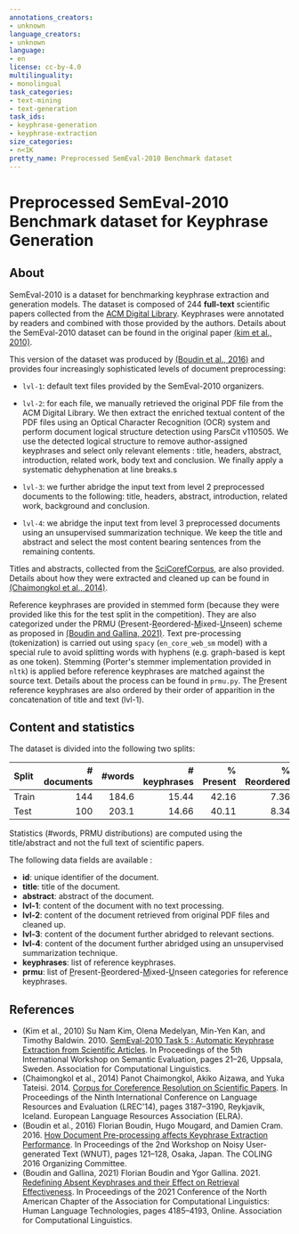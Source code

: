 ```yaml
---
annotations_creators:
- unknown
language_creators:
- unknown
language:
- en
license: cc-by-4.0
multilinguality:
- monolingual
task_categories:
- text-mining
- text-generation
task_ids:
- keyphrase-generation
- keyphrase-extraction
size_categories:
- n<1K
pretty_name: Preprocessed SemEval-2010 Benchmark dataset 
---
```


# Preprocessed SemEval-2010 Benchmark dataset for Keyphrase Generation

## About

SemEval-2010 is a dataset for benchmarking keyphrase extraction and generation models.
The dataset is composed of 244 **full-text** scientific papers collected from the [ACM Digital Library](https://dl.acm.org/).
Keyphrases were annotated by readers and combined with those provided by the authors.
Details about the SemEval-2010 dataset can be found in the original paper [(kim et al., 2010)][kim-2010].

This version of the dataset was produced by [(Boudin et al., 2016)][boudin-2016] and provides four increasingly sophisticated levels of document preprocessing:

  * `lvl-1`: default text files provided by the SemEval-2010 organizers.

  * `lvl-2`: for each file, we manually retrieved the original PDF file from the ACM Digital Library.
    We then extract the enriched textual content of the PDF files using an Optical Character Recognition (OCR) system and perform document logical structure detection using ParsCit v110505.
    We use the detected logical structure to remove author-assigned keyphrases and select only relevant elements : title, headers, abstract, introduction, related work, body text and conclusion.
    We finally apply a systematic dehyphenation at line breaks.s

  * `lvl-3`: we further abridge the input text from level 2 preprocessed documents to the following: title, headers, abstract, introduction, related work, background and conclusion.

  * `lvl-4`: we abridge the input text from level 3 preprocessed documents using an unsupervised summarization technique.
    We keep the title and abstract and select the most content bearing sentences from the remaining contents.

Titles and abstracts, collected from the [SciCorefCorpus](https://github.com/melsk125/SciCorefCorpus), are also provided.
Details about how they were extracted and cleaned up can be found in [(Chaimongkol et al., 2014)][chaimongkol-2014]. 

Reference keyphrases are provided in stemmed form (because they were provided like this for the test split in the competition).
They are also categorized under the PRMU (<u>P</u>resent-<u>R</u>eordered-<u>M</u>ixed-<u>U</u>nseen) scheme as proposed in [(Boudin and Gallina, 2021)][boudin-2021].
Text pre-processing (tokenization) is carried out using `spacy` (`en_core_web_sm` model) with a special rule to avoid splitting words with hyphens (e.g. graph-based is kept as one token).
Stemming (Porter's stemmer implementation provided in `nltk`) is applied before reference keyphrases are matched against the source text.
Details about the process can be found in `prmu.py`.
The <u>P</u>resent reference keyphrases are also ordered by their order of apparition in the concatenation of title and text (lvl-1).

## Content and statistics

The dataset is divided into the following two splits:

| Split      | # documents | #words | # keyphrases | % Present | % Reordered | % Mixed | % Unseen |
| :--------- |------------:|-------:|-------------:|----------:|------------:|--------:|---------:|
| Train      |         144 |  184.6 |        15.44 |     42.16 |        7.36 |   26.85 |    23.63 |
| Test       |         100 |  203.1 |        14.66 |     40.11 |        8.34 |   27.12 |    24.43 |

Statistics (#words, PRMU distributions) are computed using the title/abstract and not the full text of scientific papers.

The following data fields are available :

- **id**: unique identifier of the document.
- **title**: title of the document.
- **abstract**: abstract of the document.
- **lvl-1**: content of the document with no text processing. 
- **lvl-2**: content of the document retrieved from original PDF files and cleaned up.
- **lvl-3**: content of the document further abridged to relevant sections.
- **lvl-4**: content of the document further abridged using an unsupervised summarization technique.
- **keyphrases**: list of reference keyphrases.
- **prmu**: list of <u>P</u>resent-<u>R</u>eordered-<u>M</u>ixed-<u>U</u>nseen categories for reference keyphrases.

## References

- (Kim et al., 2010) Su Nam Kim, Olena Medelyan, Min-Yen Kan, and Timothy Baldwin. 2010.
  [SemEval-2010 Task 5 : Automatic Keyphrase Extraction from Scientific Articles][kim-2010].
  In Proceedings of the 5th International Workshop on Semantic Evaluation, pages 21–26, Uppsala, Sweden. Association for Computational Linguistics.
- (Chaimongkol et al., 2014) Panot Chaimongkol, Akiko Aizawa, and Yuka Tateisi. 2014.
  [Corpus for Coreference Resolution on Scientific Papers][chaimongkol-2014].
  In Proceedings of the Ninth International Conference on Language Resources and Evaluation (LREC'14), pages 3187–3190, Reykjavik, Iceland. European Language Resources Association (ELRA).
- (Boudin et al., 2016) Florian Boudin, Hugo Mougard, and Damien Cram. 2016.
  [How Document Pre-processing affects Keyphrase Extraction Performance][boudin-2016].
  In Proceedings of the 2nd Workshop on Noisy User-generated Text (WNUT), pages 121–128, Osaka, Japan. The COLING 2016 Organizing Committee.
- (Boudin and Gallina, 2021) Florian Boudin and Ygor Gallina. 2021.
  [Redefining Absent Keyphrases and their Effect on Retrieval Effectiveness][boudin-2021]. 
  In Proceedings of the 2021 Conference of the North American Chapter of the Association for Computational Linguistics: Human Language Technologies, pages 4185–4193, Online. Association for Computational Linguistics.

[kim-2010]: https://aclanthology.org/S10-1004/
[chaimongkol-2014]: https://aclanthology.org/L14-1259/
[boudin-2016]: https://aclanthology.org/W16-3917/
[boudin-2021]: https://aclanthology.org/2021.naacl-main.330/
